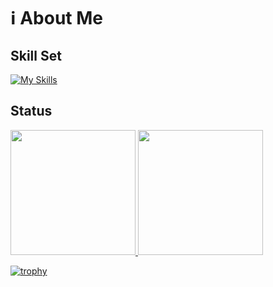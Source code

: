 
# ℹ️ About Me

## Skill Set

[![My Skills](https://skillicons.dev/icons?i=Bash,java,kotlin,androidstudio,dart,flutter,py,fastapi,ruby,js,ts,react,vscode,idea,github,githubactions,&perline=10)](https://skillicons.dev)

## Status
<a href="https://github.com/anuraghazra/github-readme-stats">
  <img src="https://github-readme-stats.vercel.app/api?username=SagongRyung&count_private=true&show_icons=true&theme=dark" height="200">
</a>
<a href="https://github.com/anuraghazra/github-readme-stats">
  <img src="https://github-readme-stats.vercel.app/api/top-langs/?username=SagongRyung&layout=compact&theme=dark&hide=html" height="200">
</a>

[![trophy](https://github-profile-trophy.vercel.app/?username=SagongRyung&theme=onedark&column=-1)](https://github.com/ryo-ma/github-profile-trophy)
